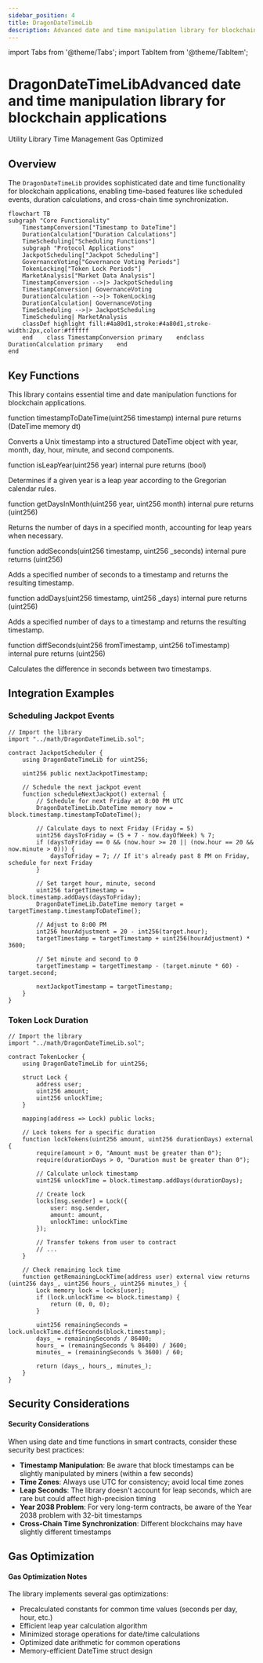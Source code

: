 ```yaml
---
sidebar_position: 4
title: DragonDateTimeLib
description: Advanced date and time manipulation library for blockchain applications
---
```


import Tabs from '@theme/Tabs';
import TabItem from '@theme/TabItem';

# DragonDateTimeLib**Advanced date and time manipulation library for blockchain applications**<div className="contract-badges">
  <span className="contract-badge utility">Utility Library</span>
  <span className="contract-badge time">Time Management</span>
  <span className="contract-badge optimized">Gas Optimized</span>
</div>

## Overview

The `DragonDateTimeLib` provides sophisticated date and time functionality for blockchain applications, enabling time-based features like scheduled events, duration calculations, and cross-chain time synchronization.

```mermaid
flowchart TB
subgraph "Core Functionality"
    TimestampConversion["Timestamp to DateTime"]
    DurationCalculation["Duration Calculations"]
    TimeScheduling["Scheduling Functions"]
    subgraph "Protocol Applications"
    JackpotScheduling["Jackpot Scheduling"]
    GovernanceVoting["Governance Voting Periods"]
    TokenLocking["Token Lock Periods"]
    MarketAnalysis["Market Data Analysis"]
    TimestampConversion -->|> JackpotScheduling
    TimestampConversion| GovernanceVoting
    DurationCalculation -->|> TokenLocking
    DurationCalculation| GovernanceVoting
    TimeScheduling -->|> JackpotScheduling
    TimeScheduling| MarketAnalysis
    classDef highlight fill:#4a80d1,stroke:#4a80d1,stroke-width:2px,color:#ffffff
    end    class TimestampConversion primary    endclass DurationCalculation primary    end
end
```

## Key Functions

This library contains essential time and date manipulation functions for blockchain applications.

<div className="function-signature">
function timestampToDateTime(uint256 timestamp) internal pure returns (DateTime memory dt)
</div>

Converts a Unix timestamp into a structured DateTime object with year, month, day, hour, minute, and second components.

<div className="function-signature">
function isLeapYear(uint256 year) internal pure returns (bool)
</div>

Determines if a given year is a leap year according to the Gregorian calendar rules.

<div className="function-signature">
function getDaysInMonth(uint256 year, uint256 month) internal pure returns (uint256)
</div>

Returns the number of days in a specified month, accounting for leap years when necessary.

<div className="function-signature">
function addSeconds(uint256 timestamp, uint256 _seconds) internal pure returns (uint256)
</div>

Adds a specified number of seconds to a timestamp and returns the resulting timestamp.

<div className="function-signature">
function addDays(uint256 timestamp, uint256 _days) internal pure returns (uint256)
</div>

Adds a specified number of days to a timestamp and returns the resulting timestamp.

<div className="function-signature">
function diffSeconds(uint256 fromTimestamp, uint256 toTimestamp) internal pure returns (uint256)
</div>

Calculates the difference in seconds between two timestamps.

## Integration Examples

### Scheduling Jackpot Events

```solidity
// Import the library
import "../math/DragonDateTimeLib.sol";

contract JackpotScheduler {
    using DragonDateTimeLib for uint256;
    
    uint256 public nextJackpotTimestamp;
    
    // Schedule the next jackpot event
    function scheduleNextJackpot() external {
        // Schedule for next Friday at 8:00 PM UTC
        DragonDateTimeLib.DateTime memory now = block.timestamp.timestampToDateTime();
        
        // Calculate days to next Friday (Friday = 5)
        uint256 daysToFriday = (5 + 7 - now.dayOfWeek) % 7;
        if (daysToFriday == 0 && (now.hour >= 20 || (now.hour == 20 && now.minute > 0))) {
            daysToFriday = 7; // If it's already past 8 PM on Friday, schedule for next Friday
        }
        
        // Set target hour, minute, second
        uint256 targetTimestamp = block.timestamp.addDays(daysToFriday);
        DragonDateTimeLib.DateTime memory target = targetTimestamp.timestampToDateTime();
        
        // Adjust to 8:00 PM
        int256 hourAdjustment = 20 - int256(target.hour);
        targetTimestamp = targetTimestamp + uint256(hourAdjustment) * 3600;
        
        // Set minute and second to 0
        targetTimestamp = targetTimestamp - (target.minute * 60) - target.second;
        
        nextJackpotTimestamp = targetTimestamp;
    }
}
```

### Token Lock Duration

```solidity
// Import the library
import "../math/DragonDateTimeLib.sol";

contract TokenLocker {
    using DragonDateTimeLib for uint256;
    
    struct Lock {
        address user;
        uint256 amount;
        uint256 unlockTime;
    }
    
    mapping(address => Lock) public locks;
    
    // Lock tokens for a specific duration
    function lockTokens(uint256 amount, uint256 durationDays) external {
        require(amount > 0, "Amount must be greater than 0");
        require(durationDays > 0, "Duration must be greater than 0");
        
        // Calculate unlock timestamp
        uint256 unlockTime = block.timestamp.addDays(durationDays);
        
        // Create lock
        locks[msg.sender] = Lock({
            user: msg.sender,
            amount: amount,
            unlockTime: unlockTime
        });
        
        // Transfer tokens from user to contract
        // ...
    }
    
    // Check remaining lock time
    function getRemainingLockTime(address user) external view returns (uint256 days_, uint256 hours_, uint256 minutes_) {
        Lock memory lock = locks[user];
        if (lock.unlockTime <= block.timestamp) {
            return (0, 0, 0);
        }
        
        uint256 remainingSeconds = lock.unlockTime.diffSeconds(block.timestamp);
        days_ = remainingSeconds / 86400;
        hours_ = (remainingSeconds % 86400) / 3600;
        minutes_ = (remainingSeconds % 3600) / 60;
        
        return (days_, hours_, minutes_);
    }
}
```

## Security Considerations

<div className="security-consideration">
  <h4>Security Considerations</h4>
  <p>When using date and time functions in smart contracts, consider these security best practices:</p>
  <ul>
    <li><strong>Timestamp Manipulation</strong>: Be aware that block timestamps can be slightly manipulated by miners (within a few seconds)</li>
    <li><strong>Time Zones</strong>: Always use UTC for consistency; avoid local time zones</li>
    <li><strong>Leap Seconds</strong>: The library doesn't account for leap seconds, which are rare but could affect high-precision timing</li>
    <li><strong>Year 2038 Problem</strong>: For very long-term contracts, be aware of the Year 2038 problem with 32-bit timestamps</li>
    <li><strong>Cross-Chain Time Synchronization</strong>: Different blockchains may have slightly different timestamps</li>
  </ul>
</div>

## Gas Optimization

<div className="gas-optimization">
  <h4>Gas Optimization Notes</h4>
  <p>The library implements several gas optimizations:</p>
  <ul>
    <li>Precalculated constants for common time values (seconds per day, hour, etc.)</li>
    <li>Efficient leap year calculation algorithm</li>
    <li>Minimized storage operations for date/time calculations</li>
    <li>Optimized date arithmetic for common operations</li>
    <li>Memory-efficient DateTime struct design</li>
  </ul>
</div> 
